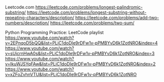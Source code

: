 


Leetcode.com
https://leetcode.com/problems/longest-palindromic-substring/
https://leetcode.com/problems/longest-substring-without-repeating-characters/description/
https://leetcode.com/problems/add-two-numbers/description/
https://leetcode.com/problems/two-sum/

Python Programming Practice: LeetCode playlist
https://www.youtube.com/watch?v=2EPnqoD5bQQ&list=PLiC1doDIe9rDFw1v-pPMBYvD6k1ZotNRO&index=4
https://www.youtube.com/watch?v=sUicrnHwA0s&list=PLiC1doDIe9rDFw1v-pPMBYvD6k1ZotNRO&index=3
https://www.youtube.com/watch?v=IkuWJSYqFAw&list=PLiC1doDIe9rDFw1v-pPMBYvD6k1ZotNRO&index=2
https://www.youtube.com/watch?v=xZFoZvhnVTU&list=PLiC1doDIe9rDFw1v-pPMBYvD6k1ZotNRO